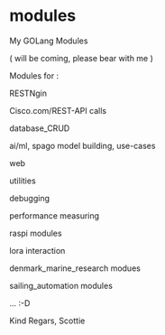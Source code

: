 # modules
My GOLang Modules

  ( will be coming, please bear with me )

Modules for :

  RESTNgin

  Cisco.com/REST-API calls

  database_CRUD

  ai/ml, spago model building, use-cases
  
  web
  
  utilities
  
  debugging
  
  performance measuring
  
  raspi modules
  
  lora interaction
  
  denmark_marine_research modues
  
  sailing_automation modules
  
  ... :-D
  
  Kind Regars, Scottie
  
  

  

